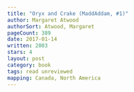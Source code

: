 ```yaml
---
title: "Oryx and Crake (MaddAddam, #1)"
author: Margaret Atwood
authorSort: Atwood, Margaret
pageCount: 389
date: 2017-01-14
written: 2003
stars: 4
layout: post
category: book
tags: read unreviewed
mapping: Canada, North America
---
```

